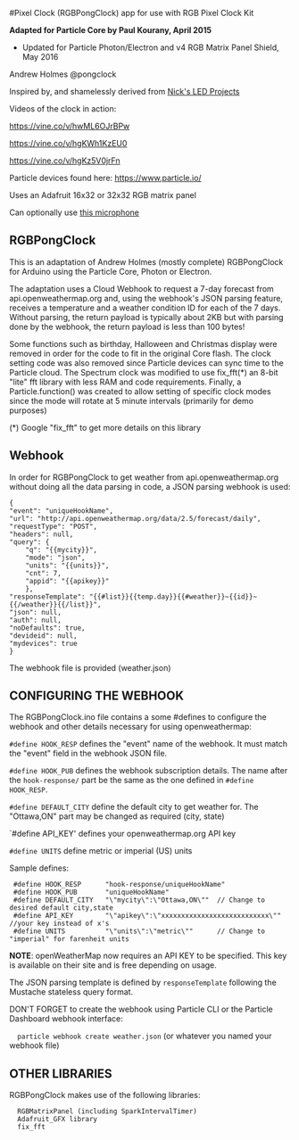 #Pixel Clock (RGBPongClock) app for use with RGB Pixel Clock Kit

**Adapted for Particle Core by Paul Kourany, April 2015**
- Updated for Particle Photon/Electron and v4 RGB Matrix Panel Shield, May 2016

Andrew Holmes @pongclock

Inspired by, and shamelessly derived from [Nick's LED Projects](https://123led.wordpress.com/about/)

Videos of the clock in action:

https://vine.co/v/hwML6OJrBPw

https://vine.co/v/hgKWh1KzEU0

https://vine.co/v/hgKz5V0jrFn


Particle devices found here:
https://www.particle.io/

Uses an Adafruit 16x32 or 32x32 RGB matrix panel

Can optionally use [this microphone](http://www.adafruit.com/products/1063)

RGBPongClock
------------
This is an adaptation of Andrew Holmes (mostly complete) RGBPongClock for Arduino
using the Particle Core, Photon or Electron.  

The adaptation uses a Cloud Webhook to request a 7-day forecast from api.openweathermap.org
and, using the webhook's JSON parsing feature, receives a temperature and a weather condition
ID for each of the 7 days.  Without parsing, the return payload is typically about 2KB but
with parsing done by the webhook, the return payload is less than 100 bytes!

Some functions such as birthday, Halloween and Christmas display were removed in order for the
code to fit in the original Core flash.  The clock setting code was also removed since Particle devices can sync time to
the Particle cloud.  The Spectrum clock was modified to use fix_fft(*) an 8-bit "lite" fft library with
less RAM and code requirements.  Finally, a Particle.function() was created to allow setting of
specific clock modes since the mode will rotate at 5 minute intervals (primarily for demo purposes)

(*) Google "fix_fft" to get more details on this library 

Webhook
-------
In order for RGBPongClock to get weather from api.openweathermap.org without doing all the
data parsing in code, a JSON parsing webhook is used:

```
{
"event": "uniqueHookName",
"url": "http://api.openweathermap.org/data/2.5/forecast/daily",
"requestType": "POST",
"headers": null,
"query": {
	"q": "{{mycity}}",
	"mode": "json",
	"units": "{{units}}",
	"cnt": 7,
	"appid": "{{apikey}}"
	},
"responseTemplate": "{{#list}}{{temp.day}}{{#weather}}~{{id}}~{{/weather}}{{/list}}",
"json": null,
"auth": null,
"noDefaults": true,
"devideid": null,
"mydevices": true
}
```

The webhook file is provided (weather.json)

CONFIGURING THE WEBHOOK
--------------
The RGBPongClock.ino file contains a some #defines to configure the webhook and other details necessary
for using openweathermap:

`#define HOOK_RESP` defines the "event" name of the webhook.  It must match the "event" field in the
webhook JSON file.

`#define HOOK_PUB` defines the webhook subscription details.  The name after the `hook-response/` part be
the same as the one defined in `#define HOOK_RESP`.

`#define DEFAULT_CITY` define the default city to get weather for.  The "Ottawa,ON" part may be changed
as required (city, state)

`#define API_KEY' defines your openweathermap.org API key

`#define UNITS`	define metric or imperial (US) units

Sample defines:
```
 #define HOOK_RESP		"hook-response/uniqueHookName"
 #define HOOK_PUB		"uniqueHookName"
 #define DEFAULT_CITY	"\"mycity\":\"Ottawa,ON\""	// Change to desired default city,state
 #define API_KEY		"\"apikey\":\"xxxxxxxxxxxxxxxxxxxxxxxxxxx\""  //your key instead of x's
 #define UNITS			"\"units\":\"metric\""		// Change to "imperial" for farenheit units
```
**NOTE**: openWeatherMap now requires an API KEY to be specified.  This key is available on
their site and is free depending on usage.

The JSON parsing template is defined by `responseTemplate` following the Mustache
stateless query format.


DON'T FORGET to create the webhook using Particle CLI or the Particle Dashboard webhook interface:

```  particle webhook create weather.json```  (or whatever you named your webhook file)

  
OTHER LIBRARIES
---------------

RGBPongClock makes use of the following libraries:
```
  RGBMatrixPanel (including SparkIntervalTimer)
  Adafruit_GFX library
  fix_fft
```
